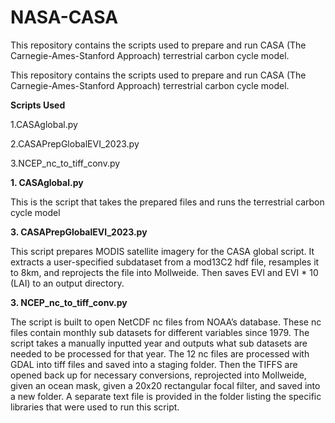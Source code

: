 # NASA-CASA
This repository contains the scripts used to prepare and run CASA (The Carnegie-Ames-Stanford Approach) terrestrial carbon cycle model. 

This repository contains the scripts used to prepare and run CASA (The Carnegie-Ames-Stanford Approach) terrestrial carbon cycle model. 

**Scripts Used**

1.CASAglobal.py

2.CASAPrepGlobalEVI_2023.py

3.NCEP_nc_to_tiff_conv.py

**1. CASAglobal.py**
   
This is the script that takes the prepared files and runs the terrestrial carbon cycle model

**3. CASAPrepGlobalEVI_2023.py**

This script prepares MODIS satellite imagery for the CASA global script. It extracts a user-specified subdataset from a mod13C2 hdf file, resamples it to 8km, and reprojects the file into Mollweide. Then saves EVI and EVI * 10 (LAI) to an output directory.

**3. NCEP_nc_to_tiff_conv.py**

The script is built to open NetCDF nc files from NOAA’s database. These nc files contain
monthly sub datasets for different variables since 1979. The script takes a manually inputted
year and outputs what sub datasets are needed to be processed for that year. The 12 nc files
are processed with GDAL into tiff files and saved into a staging folder. Then the TIFFS are opened back up for necessary conversions, reprojected into Mollweide, given an ocean mask, given a 20x20 rectangular focal filter, and saved into a new folder. A separate text file is provided in the folder listing the specific libraries that were used to run this script. 






